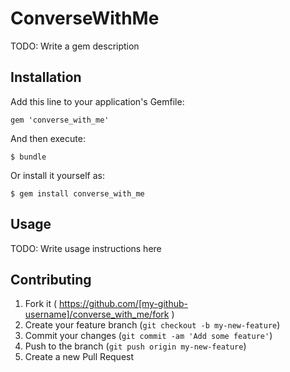 # ConverseWithMe

TODO: Write a gem description

## Installation

Add this line to your application's Gemfile:

    gem 'converse_with_me'

And then execute:

    $ bundle

Or install it yourself as:

    $ gem install converse_with_me

## Usage

TODO: Write usage instructions here

## Contributing

1. Fork it ( https://github.com/[my-github-username]/converse_with_me/fork )
2. Create your feature branch (`git checkout -b my-new-feature`)
3. Commit your changes (`git commit -am 'Add some feature'`)
4. Push to the branch (`git push origin my-new-feature`)
5. Create a new Pull Request
